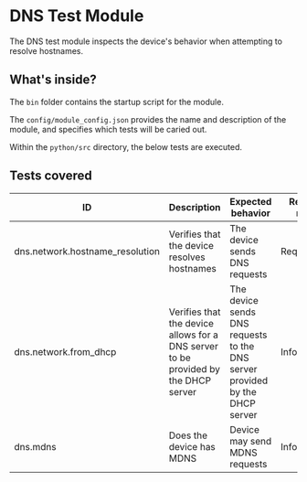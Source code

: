 # DNS Test Module

The DNS test module inspects the device's behavior when attempting to resolve hostnames.

## What's inside?

The ```bin``` folder contains the startup script for the module.

The ```config/module_config.json``` provides the name and description of the module, and specifies which tests will be caried out.

Within the ```python/src``` directory, the below tests are executed.

## Tests covered

| ID | Description | Expected behavior | Required result
|---|---|---|---|
| dns.network.hostname_resolution | Verifies that the device resolves hostnames | The device sends DNS requests | Required |
| dns.network.from_dhcp | Verifies that the device allows for a DNS server to be provided by the DHCP server | The device sends DNS requests to the DNS server provided by the DHCP server | Informational |
| dns.mdns | Does the device has MDNS | Device may send MDNS requests | Informational |
